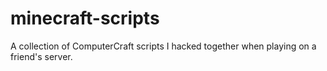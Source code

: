 minecraft-scripts
=================

A collection of ComputerCraft scripts I hacked together when playing on a friend's server.
